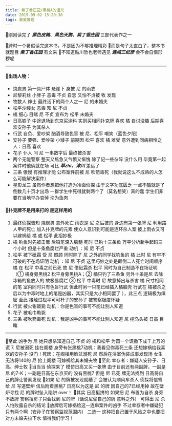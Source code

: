```yaml
---
title: 紫丁香庄园/黑桃A的诅咒
date: 2019-09-02 15:20:30
tags: 最爱推理
---
```

🌱刚刚读完了 ***黑色皮箱、黑色天鹅、紫丁香庄园*** 三部代表作之一

<!--more-->

🌱跨时一个暑假读完这本书，不是因为不够推理精彩
🌱而是句子太直白了，整本书就题目 ***紫丁香庄园*** 有文采
🌱不知道鲇川哲也老师遇见 ***连城三纪彦*** 会不会自惭形秽呢

---

#### 🌱出场人物：
- 烧炭男 第一具尸体 悬崖下 身披 尼 的雨衣
- 尼黎莉丝 小胖子 恶毒 不贞 自恋 又怕不贞被 牧 发现
- 牧数人 绅士 最终活下的两个人之一 尼 的未婚夫
- 松平沙缕女 恶毒 知 尼 不贞
- 橘 细心 目睹 尼 不贞  宣布为 松平 未婚夫
- 日高铁子 中途退场到东京买涂料 实则买相同扑克牌 喜欢 橘 自讨没趣 后期喜欢安孙子 为其杀人
- 行武 自负、爱吵架  酗酒导致色盲 被 尼、松平 嘲笑（蓝色夕阳）
- 安孙子 要强、爱吵架 小矮子 前期因 松平 喜欢 橘 难受 意外遭到同病相怜之人：日高 喜欢
- 花子 仆人 问 尼 一串数字后 最终被杀害
- 两个无能警察 整天又焦急又气愤又惭愧 除了记一些杂碎 没什么用 毕竟第一起案件时他俩就在场 可比 ***草zhi、津川*** 差远了
- 三条 傲慢 有推理才能 公布案件前被 尼 吹箭毒死（我就说这么不成熟的人怎么可能解决案件）
- 星影龙三 虽然作者想把他打造为冷面侦探 由于文字功底匮乏 一点不酷就是了 倒数几十页才出场 一群学生中死得就剩两个了（莫名想笑）真的蠢 学生们非要在当地举办哀悼 沦为鱼肉

#### 🌱扑克牌不是用来打的 是这样用的

1. 最终侦探告知 烧炭男 意外死亡 雨衣是 尼 之后披的 身边有第一张牌 尼 利用路人甲的死亡 加入扑克牌的元素 使众人意识到可能是连环杀人案 披上雨衣又可以嫁祸给 橘 或 松平 此招妙极
2. 橘 钓鱼时先被击晕 后铅笔深入脑髓 死时 已钓十三条鱼 万平分析新手起码三个小时 但是十条鱼腐烂严重 动机 ：知 尼 不贞
3. 松平 被下砒霜 受 尼 照顾 同时除了 尼 之外的同学找钓鱼的 橘 此时 尼 有牢不可破的不在场证明 动机 ：知 尼 不贞
这里巧妙之处是颠倒二人死亡时间顺序 橘 在 松平 中毒之前已死 故 尼 借砒霜杀 松平 同时为自己制造不在场证明（① 橘身旁黑桃2 松平身旁黑桃A；② 橘只钓了三条鱼 另外十条是尼 去除冰箱的鱼放入的 故极易腐烂 ③ 松平 中毒时 尼 故意掉出与杀害 橘 尺寸相同的笔 室内同时只有色盲行武 但此时另一只笔已经插入橘脑壳 行武在 橘被杀之后以为中毒时地上的笔是凶器，其实只是大小相同罢了 ），此三点 逻辑极为缜密 至此 接触过松平可可杯子的安孙子 被警察极度怀疑
4. 行武 被火钳敲毙 动机：你是色盲的事可不能让别人知道
5. 花子 被毛巾勒毙
6. 三条 被吹箭毒死 动机：我是凶手的事可不能让别人知道 尼 挖乌头被 日高 目睹

---

🌱至此 凶手为 尼 她只想杀知道自己 不贞 的 橘和松平 为圆一个谎撒下成千上万的谎
7. 尼被溺死 挂在阁楼 身旁有张黑桃7动机：我看见你毒死三条 还想嫁祸给我喜欢的安孙子 没门！死因：在阁楼用脸盆溺死 尼 然后在浴室伪装成事发现场 女生无法将140的 尼 抬上阁楼 可嫁祸给其未婚夫牧
🌱至此 幸存者：嫌疑人安孙子、日高、绅士牧
🌱当当当 侦探来了 模仿日高又买一张牌 由于目前还有两副牌，一副是 尼 的7-K；一副是日高在东京买的 没有黑桃7 但是 尼 已死 牌无法找到 日高将自己的牌让警察发现
🌱如果 尼 的牌被发现就糟了 会被认为顺风车杀人 侦探将信寄给 尼 写道壁炉 信后附着黑桃7 日高以为这是 尼 的牌 因自己的7已经用掉 故在壁炉寻找 尼 的牌时坠入陷阱 over！
🌱其实 日高挺拼的 如果把 尼 布置为自杀 身旁不放牌 警察搜房子只会找到 尼的牌（话说尼偷自己的牌 意料之外） 可得出 尼 杀人怕败露自杀的结论
🌱放牌后可嫁祸给这一连串案件的凶手 不过幸存者中嫌疑犯只有两个啊（安孙子在警察监视范围内） 二选一 这种把自己置于风险之中也要把对方未婚夫拉下水 值得我们学习！
